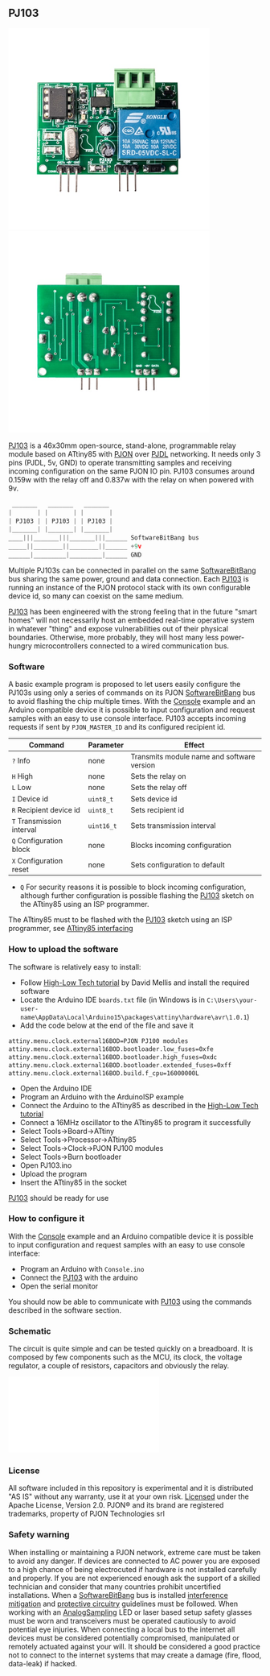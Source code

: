 
## PJ103
<img src="images/PJ103-front.jpg" style="display: inline-block;" width="400"><img src="images/PJ103-back.jpg" style="display: inline-block;" width="400">

[PJ103](https://www.pjon-technologies.com/collections/pj100-hardware/products/pjon-sensor-103) is a 46x30mm open-source, stand-alone, programmable relay module based on ATtiny85 with [PJON](https://github.com/gioblu/PJON/) over [PJDL](https://github.com/gioblu/PJON/blob/master/src/strategies/SoftwareBitBang/specification) networking. It needs only 3 pins (PJDL, 5v, GND) to operate transmitting samples and receiving incoming configuration on the same PJON IO pin. PJ103 consumes around 0.159w with the relay off and 0.837w with the relay on when powered with 9v.

```cpp  
 _______   _______   _______
|       | |       | |       |
| PJ103 | | PJ103 | | PJ103 |
|_______| |_______| |_______|
____|||_______|||_______|||______ SoftwareBitBang bus
_____||________||________||______ +9v
______|_________|_________|______ GND
```
Multiple PJ103s can be connected in parallel on the same [SoftwareBitBang](https://github.com/gioblu/PJON/tree/master/src/strategies/SoftwareBitBang) bus sharing the same power, ground and data connection. Each [PJ103](https://www.pjon-technologies.com/collections/pj100-hardware/products/pjon-sensor-103) is running an instance of the PJON protocol stack with its own configurable device id, so many can coexist on the same medium.

[PJ103](https://www.pjon-technologies.com/collections/pj100-hardware/products/pjon-sensor-103) has been engineered with the strong feeling that in the future "smart homes" will not necessarily host an embedded real-time operative system in whatever "thing" and expose vulnerabilities out of their physical boundaries. Otherwise, more probably, they will host many less power-hungry microcontrollers connected to a wired communication bus.

### Software
A basic example program is proposed to let users easily configure the PJ103s using only a series of commands on its PJON [SoftwareBitBang](https://github.com/gioblu/PJON/tree/master/src/strategies/SoftwareBitBang) bus to avoid flashing the chip multiple times. With the [Console](software/Console/Console.ino) example and an Arduino compatible device it is possible to input configuration and request samples with an easy to use console interface. PJ103 accepts incoming requests if sent by `PJON_MASTER_ID` and its configured recipient id.

| Command                          | Parameter     | Effect                                                            |
| -------------------------------- | --------------| ----------------------------------------------------------------- |
|  `?` Info                        | none          | Transmits module name and software version                        |
|  `H` High                        | none          | Sets the relay on                                                 |
|  `L` Low                         | none          | Sets the relay off                                                |
|  `I` Device id                   | `uint8_t`     | Sets device id                                                    |
|  `R` Recipient device id         | `uint8_t`     | Sets recipient id                                                 |
|  `T` Transmission interval       | `uint16_t`    | Sets transmission interval                                        |
|  `Q` Configuration block         | none          | Blocks incoming configuration                                     |
|  `X` Configuration reset         | none          | Sets configuration to default                                     |

- `Q` For security reasons it is possible to block incoming configuration, although further configuration is possible flashing the [PJ103](software/PJ103/PJ103.ino) sketch on the ATtiny85 using an ISP programmer.

The ATtiny85 must to be flashed with the [PJ103](software/PJ103/PJ103.ino) sketch using an ISP programmer, see [ATtiny85 interfacing](https://github.com/gioblu/PJON/wiki/ATtiny-interfacing)

### How to upload the software
The software is relatively easy to install:
- Follow [High-Low Tech tutorial](http://highlowtech.org/?p=1695) by David Mellis and install the required software
- Locate the Arduino IDE `boards.txt` file (in Windows is in `C:\Users\your-user-name\AppData\Local\Arduino15\packages\attiny\hardware\avr\1.0.1`)
- Add the code below at the end of the file and save it
```
attiny.menu.clock.external16BOD=PJON PJ100 modules
attiny.menu.clock.external16BOD.bootloader.low_fuses=0xfe
attiny.menu.clock.external16BOD.bootloader.high_fuses=0xdc
attiny.menu.clock.external16BOD.bootloader.extended_fuses=0xff
attiny.menu.clock.external16BOD.build.f_cpu=16000000L
```
- Open the Arduino IDE
- Program an Arduino with the ArduinoISP example
- Connect the Arduino to the ATtiny85 as described in the [High-Low Tech tutorial](http://highlowtech.org/?p=1695)
- Connect a 16MHz oscillator to the ATtiny85 to program it successfully
- Select Tools->Board->ATtiny
- Select Tools->Processor->ATtiny85
- Select Tools->Clock->PJON PJ100 modules
- Select Tools->Burn bootloader
- Open PJ103.ino
- Upload the program
- Insert the ATtiny85 in the socket 

[PJ103](https://www.pjon-technologies.com/collections/pj100-hardware/products/pjon-sensor-103) should be ready for use

### How to configure it
With the [Console](software/Console/Console.ino) example and an Arduino compatible device it is possible to input configuration and request samples with an easy to use console interface:

- Program an Arduino with `Console.ino`
- Connect the [PJ103](https://www.pjon-technologies.com/collections/pj100-hardware/products/pjon-sensor-103) with the arduino 
- Open the serial monitor

You should now be able to communicate with [PJ103](https://www.pjon-technologies.com/collections/pj100-hardware/products/pjon-sensor-103) using the commands described in the software section.
### Schematic
The circuit is quite simple and can be tested quickly on a breadboard. It is composed by few components such as the MCU, its clock, the voltage regulator, a couple of resistors, capacitors and obviously the relay.

![PJ103 schematic](schematics/PJ103.pdf)

### License
All software included in this repository is experimental and it is distributed "AS IS" without any warranty, use it at your own risk. [Licensed](https://github.com/gioblu/PJON/blob/master/LICENSE.md) under the Apache License, Version 2.0. PJON® and its brand are registered trademarks, property of PJON Technologies srl

### Safety warning
When installing or maintaining a PJON network, extreme care must be taken to avoid any danger. If devices are connected to AC power you are exposed to a high chance of being electrocuted if hardware is not installed carefully and properly. If you are not experienced enough ask the support of a skilled technician and consider that many countries prohibit uncertified installations. When a [SoftwareBitBang](https://github.com/gioblu/PJON/tree/master/src/strategies/SoftwareBitBang) bus is installed [interference mitigation](https://github.com/gioblu/PJON/wiki/Mitigate-interference) and [protective circuitry](https://github.com/gioblu/PJON/wiki/Protective-circuitry) guidelines must be followed. When working with an [AnalogSampling](https://github.com/gioblu/PJON/tree/master/src/strategies/AnalogSampling) LED or laser based setup safety glasses must be worn and transceivers must be operated cautiously to avoid potential eye injuries. When connecting a local bus to the internet all devices must be considered potentially compromised, manipulated or remotely actuated against your will. It should be considered a good practice not to connect to the internet systems that may create a damage (fire, flood, data-leak) if hacked.
